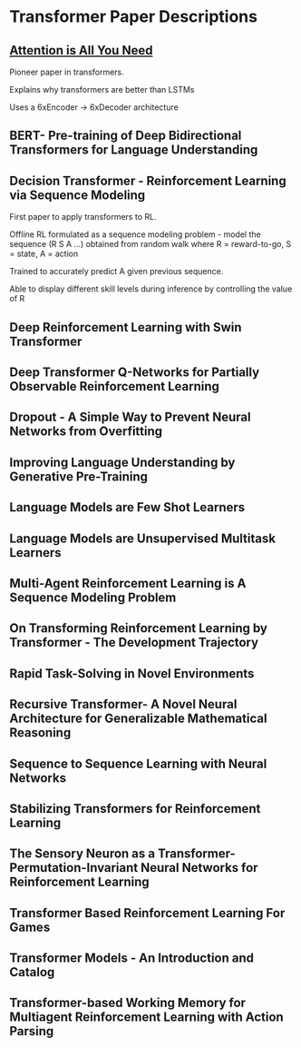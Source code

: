 # Transformer Paper Descriptions
## [Attention is All You Need](Attention%20is%20All%20You%20Need.pdf)
Pioneer paper in transformers. 

Explains why transformers are better than LSTMs

Uses a 6xEncoder -> 6xDecoder architecture
## BERT- Pre-training of Deep Bidirectional Transformers for Language Understanding
## Decision Transformer - Reinforcement Learning via Sequence Modeling
First paper to apply transformers to RL. 

Offline RL formulated as a sequence modeling problem - model the sequence (R S A ...) obtained from random walk where R = reward-to-go, S = state, A = action

Trained to accurately predict A given previous sequence.

Able to display different skill levels during inference by controlling the value of R
## Deep Reinforcement Learning with Swin Transformer
## Deep Transformer Q-Networks for Partially Observable Reinforcement Learning
## Dropout - A Simple Way to Prevent Neural Networks from Overfitting
## Improving Language Understanding by Generative Pre-Training
## Language Models are Few Shot Learners
## Language Models are Unsupervised Multitask Learners
## Multi-Agent Reinforcement Learning is A Sequence Modeling Problem
## On Transforming Reinforcement Learning by Transformer - The Development Trajectory
## Rapid Task-Solving in Novel Environments
## Recursive Transformer- A Novel Neural Architecture for Generalizable Mathematical Reasoning
## Sequence to Sequence Learning with Neural Networks
## Stabilizing Transformers for Reinforcement Learning
## The Sensory Neuron as a Transformer- Permutation-Invariant Neural Networks for Reinforcement Learning
## Transformer Based Reinforcement Learning For Games
## Transformer Models - An Introduction and Catalog
## Transformer-based Working Memory for Multiagent Reinforcement Learning with Action Parsing
